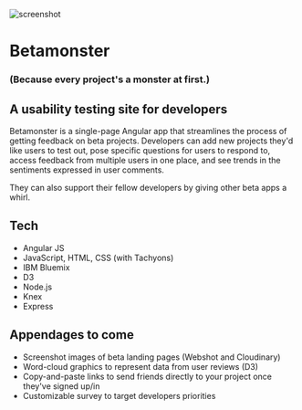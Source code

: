 ![screenshot](./images/betamonster_devdash.jpg)
# Betamonster
### (Because every project's a monster at first.)

## A usability testing site for developers
Betamonster is a single-page Angular app that streamlines the process of getting feedback on beta projects. Developers can add new projects they'd like users to test out, pose specific questions for users to respond to, access feedback from multiple users in one place, and see trends in the sentiments expressed in user comments.

They can also support their fellow developers by giving other beta apps a whirl.

## Tech
* Angular JS
* JavaScript, HTML, CSS (with Tachyons)
* IBM Bluemix
* D3
* Node.js
* Knex
* Express


## Appendages to come
* Screenshot images of beta landing pages (Webshot and Cloudinary)
* Word-cloud graphics to represent data from user reviews (D3)
* Copy-and-paste links to send friends directly to your project once they've signed up/in
* Customizable survey to target developers priorities
